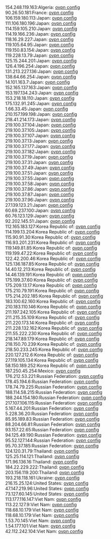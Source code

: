 154.248.119.163:Algeria: [ovpn config](vpn/154_248_119_163.ovpn)  
90.26.50.181:France: [ovpn config](vpn/90_26_50_181.ovpn)  
106.159.180.113:Japan: [ovpn config](vpn/106_159_180_113.ovpn)  
111.106.180.196:Japan: [ovpn config](vpn/111_106_180_196.ovpn)  
114.159.105.210:Japan: [ovpn config](vpn/114_159_105_210.ovpn)  
114.19.166.236:Japan: [ovpn config](vpn/114_19_166_236.ovpn)  
118.16.29.227:Japan: [ovpn config](vpn/118_16_29_227.ovpn)  
119.105.64.95:Japan: [ovpn config](vpn/119_105_64_95.ovpn)  
119.150.83.154:Japan: [ovpn config](vpn/119_150_83_154.ovpn)  
119.228.13.79:Japan: [ovpn config](vpn/119_228_13_79.ovpn)  
125.15.244.201:Japan: [ovpn config](vpn/125_15_244_201.ovpn)  
126.4.196.254:Japan: [ovpn config](vpn/126_4_196_254.ovpn)  
131.213.227.136:Japan: [ovpn config](vpn/131_213_227_136.ovpn)  
138.64.66.254:Japan: [ovpn config](vpn/138_64_66_254.ovpn)  
14.101.163.7:Japan: [ovpn config](vpn/14_101_163_7.ovpn)  
152.165.137.163:Japan: [ovpn config](vpn/152_165_137_163.ovpn)  
153.197.134.243:Japan: [ovpn config](vpn/153_197_134_243.ovpn)  
153.218.18.110:Japan: [ovpn config](vpn/153_218_18_110.ovpn)  
175.132.91.245:Japan: [ovpn config](vpn/175_132_91_245.ovpn)  
1.66.33.45:Japan: [ovpn config](vpn/1_66_33_45.ovpn)  
210.157.199.198:Japan: [ovpn config](vpn/210_157_199_198.ovpn)  
218.41.214.173:Japan: [ovpn config](vpn/218_41_214_173.ovpn)  
219.100.37.104:Japan: [ovpn config](vpn/219_100_37_104.ovpn)  
219.100.37.105:Japan: [ovpn config](vpn/219_100_37_105.ovpn)  
219.100.37.107:Japan: [ovpn config](vpn/219_100_37_107.ovpn)  
219.100.37.13:Japan: [ovpn config](vpn/219_100_37_13.ovpn)  
219.100.37.177:Japan: [ovpn config](vpn/219_100_37_177.ovpn)  
219.100.37.182:Japan: [ovpn config](vpn/219_100_37_182.ovpn)  
219.100.37.19:Japan: [ovpn config](vpn/219_100_37_19.ovpn)  
219.100.37.31:Japan: [ovpn config](vpn/219_100_37_31.ovpn)  
219.100.37.49:Japan: [ovpn config](vpn/219_100_37_49.ovpn)  
219.100.37.51:Japan: [ovpn config](vpn/219_100_37_51.ovpn)  
219.100.37.55:Japan: [ovpn config](vpn/219_100_37_55.ovpn)  
219.100.37.58:Japan: [ovpn config](vpn/219_100_37_58.ovpn)  
219.100.37.86:Japan: [ovpn config](vpn/219_100_37_86.ovpn)  
219.100.37.87:Japan: [ovpn config](vpn/219_100_37_87.ovpn)  
219.100.37.96:Japan: [ovpn config](vpn/219_100_37_96.ovpn)  
27.139.123.21:Japan: [ovpn config](vpn/27_139_123_21.ovpn)  
60.69.237.100:Japan: [ovpn config](vpn/60_69_237_100.ovpn)  
60.76.123.129:Japan: [ovpn config](vpn/60_76_123_129.ovpn)  
92.202.145.51:Japan: [ovpn config](vpn/92_202_145_51.ovpn)  
112.165.183.127:Korea Republic of: [ovpn config](vpn/112_165_183_127.ovpn)  
114.199.13.204:Korea Republic of: [ovpn config](vpn/114_199_13_204.ovpn)  
115.90.91.30:Korea Republic of: [ovpn config](vpn/115_90_91_30.ovpn)  
116.93.201.231:Korea Republic of: [ovpn config](vpn/116_93_201_231.ovpn)  
119.149.81.85:Korea Republic of: [ovpn config](vpn/119_149_81_85.ovpn)  
119.199.47.22:Korea Republic of: [ovpn config](vpn/119_199_47_22.ovpn)  
122.42.200.46:Korea Republic of: [ovpn config](vpn/122_42_200_46.ovpn)  
125.136.187.85:Korea Republic of: [ovpn config](vpn/125_136_187_85.ovpn)  
14.40.12.213:Korea Republic of: [ovpn config](vpn/14_40_12_213.ovpn)  
14.46.139.191:Korea Republic of: [ovpn config](vpn/14_46_139_191.ovpn)  
175.199.37.60:Korea Republic of: [ovpn config](vpn/175_199_37_60.ovpn)  
175.209.13.17:Korea Republic of: [ovpn config](vpn/175_209_13_17.ovpn)  
175.210.79.191:Korea Republic of: [ovpn config](vpn/175_210_79_191.ovpn)  
175.214.202.185:Korea Republic of: [ovpn config](vpn/175_214_202_185.ovpn)  
183.100.62.160:Korea Republic of: [ovpn config](vpn/183_100_62_160.ovpn)  
210.183.110.146:Korea Republic of: [ovpn config](vpn/210_183_110_146.ovpn)  
211.197.242.105:Korea Republic of: [ovpn config](vpn/211_197_242_105.ovpn)  
211.215.35.109:Korea Republic of: [ovpn config](vpn/211_215_35_109.ovpn)  
211.220.173.14:Korea Republic of: [ovpn config](vpn/211_220_173_14.ovpn)  
211.228.132.162:Korea Republic of: [ovpn config](vpn/211_228_132_162.ovpn)  
211.55.222.230:Korea Republic of: [ovpn config](vpn/211_55_222_230.ovpn)  
218.147.89.179:Korea Republic of: [ovpn config](vpn/218_147_89_179.ovpn)  
218.150.70.239:Korea Republic of: [ovpn config](vpn/218_150_70_239.ovpn)  
218.50.233.245:Korea Republic of: [ovpn config](vpn/218_50_233_245.ovpn)  
220.127.212.6:Korea Republic of: [ovpn config](vpn/220_127_212_6.ovpn)  
27.119.105.134:Korea Republic of: [ovpn config](vpn/27_119_105_134.ovpn)  
58.150.189.252:Korea Republic of: [ovpn config](vpn/58_150_189_252.ovpn)  
187.250.45.254:Mexico: [ovpn config](vpn/187_250_45_254.ovpn)  
176.212.53.221:Russian Federation: [ovpn config](vpn/176_212_53_221.ovpn)  
178.45.194.6:Russian Federation: [ovpn config](vpn/178_45_194_6.ovpn)  
178.74.79.225:Russian Federation: [ovpn config](vpn/178_74_79_225.ovpn)  
188.114.58.215:Russian Federation: [ovpn config](vpn/188_114_58_215.ovpn)  
188.244.154.180:Russian Federation: [ovpn config](vpn/188_244_154_180.ovpn)  
217.107.106.115:Russian Federation: [ovpn config](vpn/217_107_106_115.ovpn)  
5.167.44.201:Russian Federation: [ovpn config](vpn/5_167_44_201.ovpn)  
5.228.36.20:Russian Federation: [ovpn config](vpn/5_228_36_20.ovpn)  
85.95.189.83:Russian Federation: [ovpn config](vpn/85_95_189_83.ovpn)  
88.204.66.81:Russian Federation: [ovpn config](vpn/88_204_66_81.ovpn)  
93.157.22.65:Russian Federation: [ovpn config](vpn/93_157_22_65.ovpn)  
94.125.49.190:Russian Federation: [ovpn config](vpn/94_125_49_190.ovpn)  
95.52.127.144:Russian Federation: [ovpn config](vpn/95_52_127_144.ovpn)  
95.70.37.185:Russian Federation: [ovpn config](vpn/95_70_37_185.ovpn)  
124.120.31.79:Thailand: [ovpn config](vpn/124_120_31_79.ovpn)  
125.25.114.121:Thailand: [ovpn config](vpn/125_25_114_121.ovpn)  
171.96.136.16:Thailand: [ovpn config](vpn/171_96_136_16.ovpn)  
184.22.229.222:Thailand: [ovpn config](vpn/184_22_229_222.ovpn)  
203.156.119.200:Thailand: [ovpn config](vpn/203_156_119_200.ovpn)  
193.218.118.161:Ukraine: [ovpn config](vpn/193_218_118_161.ovpn)  
216.15.25.124:United States: [ovpn config](vpn/216_15_25_124.ovpn)  
47.147.219.96:United States: [ovpn config](vpn/47_147_219_96.ovpn)  
73.127.60.145:United States: [ovpn config](vpn/73_127_60_145.ovpn)  
113.177.116.147:Viet Nam: [ovpn config](vpn/113_177_116_147.ovpn)  
113.22.127.9:Viet Nam: [ovpn config](vpn/113_22_127_9.ovpn)  
118.68.10.179:Viet Nam: [ovpn config](vpn/118_68_10_179.ovpn)  
118.68.10.179:Viet Nam: [ovpn config](vpn/118_68_10_179.ovpn)  
1.53.70.145:Viet Nam: [ovpn config](vpn/1_53_70_145.ovpn)  
1.54.177.101:Viet Nam: [ovpn config](vpn/1_54_177_101.ovpn)  
42.112.242.104:Viet Nam: [ovpn config](vpn/42_112_242_104.ovpn)  
